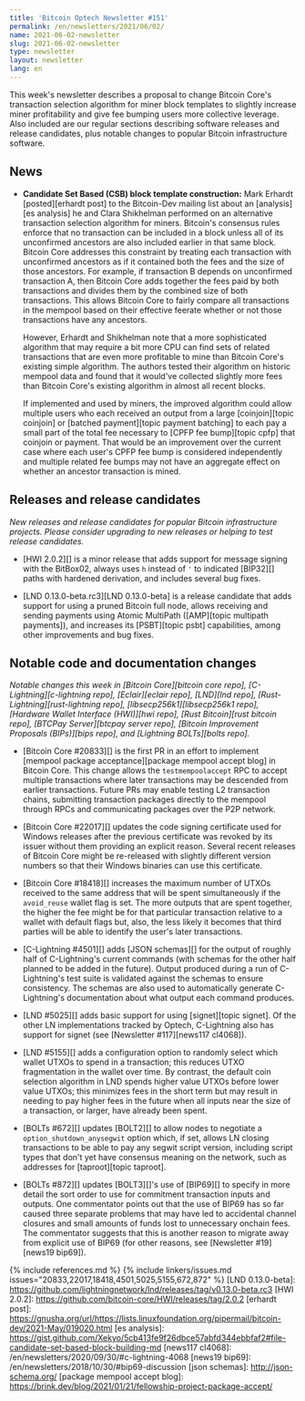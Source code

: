```yaml
---
title: 'Bitcoin Optech Newsletter #151'
permalink: /en/newsletters/2021/06/02/
name: 2021-06-02-newsletter
slug: 2021-06-02-newsletter
type: newsletter
layout: newsletter
lang: en
---
```

This week's newsletter describes a proposal to change Bitcoin Core's
transaction selection algorithm for miner block templates to slightly
increase miner profitability and give fee bumping users more
collective leverage.  Also included are our regular sections describing
software releases and release candidates, plus notable changes to popular
Bitcoin infrastructure software.

## News

- **Candidate Set Based (CSB) block template construction:** Mark
  Erhardt [posted][erhardt post] to the Bitcoin-Dev mailing list about
  an [analysis][es analysis] he and Clara Shikhelman performed on an
  alternative transaction selection algorithm for miners.  Bitcoin's
  consensus rules enforce that no transaction can be included in a block
  unless all of its unconfirmed ancestors are also included earlier in
  that same block.  Bitcoin Core addresses this constraint by treating
  each transaction with unconfirmed ancestors as if it contained both
  the fees and the size of those ancestors.  For example, if transaction B
  depends on unconfirmed transaction A, then Bitcoin Core adds together
  the fees paid by both transactions and divides them by the combined
  size of both transactions.  This allows Bitcoin Core to fairly compare
  all transactions in the mempool based on their effective feerate
  whether or not those transactions have any ancestors.

  However, Erhardt and Shikhelman note that a more sophisticated
  algorithm that may require a bit more CPU can find sets of related
  transactions that are even more profitable to mine than Bitcoin
  Core's existing simple algorithm.  The authors tested their
  algorithm on historic mempool data and found that it would've
  collected slightly more fees than Bitcoin Core's existing algorithm
  in almost all recent blocks.

  If implemented and used by miners, the improved algorithm could
  allow multiple users who each received an output from a large
  [coinjoin][topic coinjoin] or [batched payment][topic payment
  batching] to each pay a small part of the total fee necessary to [CPFP
  fee bump][topic cpfp] that coinjoin or payment.  That would be an
  improvement over the current case where each user's CPFP fee bump is
  considered independently and multiple related fee bumps may not have
  an aggregate effect on whether an ancestor transaction is mined.

## Releases and release candidates

*New releases and release candidates for popular Bitcoin infrastructure
projects.  Please consider upgrading to new releases or helping to test
release candidates.*

- [HWI 2.0.2][] is a minor release that adds support for message signing
  with the BitBox02, always uses `h` instead of `'` to indicated
  [BIP32][] paths with hardened derivation, and includes several bug
  fixes.

- [LND 0.13.0-beta.rc3][LND 0.13.0-beta] is a release candidate that
  adds support for using a pruned Bitcoin full node, allows receiving
  and sending payments using Atomic MultiPath ([AMP][topic multipath payments]),
  and increases its [PSBT][topic psbt] capabilities, among other improvements
  and bug fixes.

## Notable code and documentation changes

*Notable changes this week in [Bitcoin Core][bitcoin core repo],
[C-Lightning][c-lightning repo], [Eclair][eclair repo], [LND][lnd repo],
[Rust-Lightning][rust-lightning repo], [libsecp256k1][libsecp256k1
repo], [Hardware Wallet Interface (HWI)][hwi repo],
[Rust Bitcoin][rust bitcoin repo], [BTCPay Server][btcpay server repo],
[Bitcoin Improvement Proposals (BIPs)][bips repo], and [Lightning
BOLTs][bolts repo].*

- [Bitcoin Core #20833][] is the first PR in an effort to implement
  [mempool package acceptance][package mempool accept blog] in Bitcoin
  Core. This change allows the `testmempoolaccept` RPC
  to accept multiple transactions where later transactions may be
  descended from earlier transactions. Future PRs may enable testing L2 transaction
  chains, submitting transaction packages directly to the mempool through RPCs
  and communicating packages over the P2P network.

- [Bitcoin Core #22017][] updates the code signing certificate used for
  Windows releases after the previous certificate was revoked by its
  issuer without them providing an explicit reason.  Several recent
  releases of Bitcoin Core might be re-released with slightly different
  version numbers so that their Windows binaries can use this
  certificate.

- [Bitcoin Core #18418][] increases the maximum number of UTXOs received
  to the same address that will be spent simultaneously if the
  `avoid_reuse` wallet flag is set.  The more outputs that are spent
  together, the higher the fee might be for that particular transaction relative to a wallet with
  default flags but, also, the less likely it becomes that third parties
  will be able to identify the user's later transactions.

- [C-Lightning #4501][] adds [JSON schemas][] for the output of
  roughly half of C-Lightning's current commands (with schemas for the
  other half planned to be added in the future).  Output produced during
  a run of C-Lightning's test suite is validated against the schemas to
  ensure consistency.  The schemas are also used to automatically
  generate C-Lightning's documentation about what output each command
  produces.

- [LND #5025][] adds basic support for using [signet][topic signet].  Of
  the other LN implementations tracked by Optech, C-Lightning also has
  support for signet (see [Newsletter #117][news117 cl4068]).

- [LND #5155][] adds a configuration option to randomly select which
  wallet UTXOs to spend in a transaction; this reduces UTXO
  fragmentation in the wallet over time.  By contrast, the default coin
  selection algorithm in LND spends higher value UTXOs before lower
  value UTXOs; this minimizes fees in the short term but may result in
  needing to pay higher fees in the future when all inputs near the size
  of a transaction, or larger, have already been spent.

- [BOLTs #672][] updates [BOLT2][] to allow nodes to negotiate a
  `option_shutdown_anysegwit` option which, if set, allows LN closing
  transactions to be able to pay any segwit script version, including
  script types that don't yet have consensus meaning on the network,
  such as addresses for [taproot][topic taproot].

- [BOLTs #872][] updates [BOLT3][]'s use of [BIP69][] to specify in more
  detail the sort order to use for commitment transaction inputs and
  outputs.  One commentator points out that the use of BIP69 has so far
  caused three separate problems that may have led to
  accidental channel closures and small amounts of funds lost to
  unnecessary onchain fees.  The commentator suggests that this is
  another reason to migrate away from explicit use of BIP69 (for other
  reasons, see [Newsletter #19][news19 bip69]).

{% include references.md %}
{% include linkers/issues.md issues="20833,22017,18418,4501,5025,5155,672,872" %}
[LND 0.13.0-beta]: https://github.com/lightningnetwork/lnd/releases/tag/v0.13.0-beta.rc3
[HWI 2.0.2]: https://github.com/bitcoin-core/HWI/releases/tag/2.0.2
[erhardt post]: https://gnusha.org/url/https://lists.linuxfoundation.org/pipermail/bitcoin-dev/2021-May/019020.html
[es analysis]: https://gist.github.com/Xekyo/5cb413fe9f26dbce57abfd344ebbfaf2#file-candidate-set-based-block-building-md
[news117 cl4068]: /en/newsletters/2020/09/30/#c-lightning-4068
[news19 bip69]: /en/newsletters/2018/10/30/#bip69-discussion
[json schemas]: http://json-schema.org/
[package mempool accept blog]: https://brink.dev/blog/2021/01/21/fellowship-project-package-accept/
